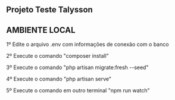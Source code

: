 
## Projeto Teste Talysson
## AMBIENTE LOCAL

1º Edite o arquivo .env com informações de conexão com o banco

2º Execute o comando "composer install"

3º Execute o comando "php artisan migrate:fresh --seed"

4º Execute o comando "php artisan serve"

5º Execute o comando em outro terminal "npm run watch"
